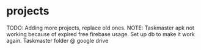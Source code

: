 # projects

TODO: Adding more projects, replace old ones.
NOTE: Taskmaster apk not working because of expired free firebase usage. Set up db to make it work again.
      Taskmaster folder @ google drive
